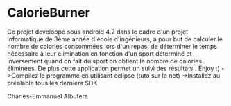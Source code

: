 CalorieBurner
=============

Ce projet developpé sous android 4.2 dans le cadre d'un projet informatique de 3ème année d'école d'ingénieurs, 
a pour but de calculer le nombre de calories consommées lors d'un repas, de déterminer le temps nécessaire
à leur élimination en fonction d'un sport déterminé et inversement quand on fait du sport on obtient le nombre de 
calories éliminées. De plus cette application permet un suivi des résultats .
Enjoy :)
->Compilez le programme en utilisant eclipse (tuto sur le net)
->Installez au préalable tous les derniers SDK

Charles-Emmanuel Albufera
